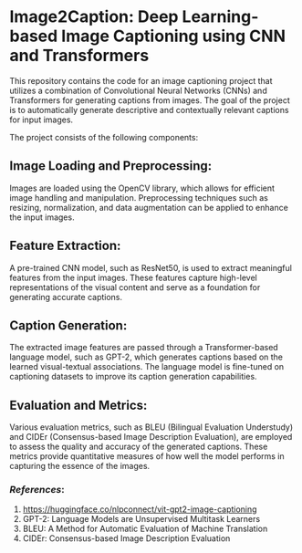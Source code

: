 # Image2Caption: Deep Learning-based Image Captioning using CNN and Transformers
This repository contains the code for an image captioning project that utilizes a combination of Convolutional Neural Networks (CNNs) and Transformers for generating captions from images. The goal of the project is to automatically generate descriptive and contextually relevant captions for input images.

The project consists of the following components:

## **Image Loading and Preprocessing**: 
Images are loaded using the OpenCV library, which allows for efficient image handling and manipulation. Preprocessing techniques such as resizing, normalization, and data augmentation can be applied to enhance the input images.

## **Feature Extraction**: 
A pre-trained CNN model, such as ResNet50, is used to extract meaningful features from the input images. These features capture high-level representations of the visual content and serve as a foundation for generating accurate captions.

## **Caption Generation**: 
The extracted image features are passed through a Transformer-based language model, such as GPT-2, which generates captions based on the learned visual-textual associations. The language model is fine-tuned on captioning datasets to improve its caption generation capabilities.

## **Evaluation and Metrics**: 
Various evaluation metrics, such as BLEU (Bilingual Evaluation Understudy) and CIDEr (Consensus-based Image Description Evaluation), are employed to assess the quality and accuracy of the generated captions. These metrics provide quantitative measures of how well the model performs in capturing the essence of the images.

### *References*:

1. https://huggingface.co/nlpconnect/vit-gpt2-image-captioning
2. GPT-2: Language Models are Unsupervised Multitask Learners
3. BLEU: A Method for Automatic Evaluation of Machine Translation
4. CIDEr: Consensus-based Image Description Evaluation




